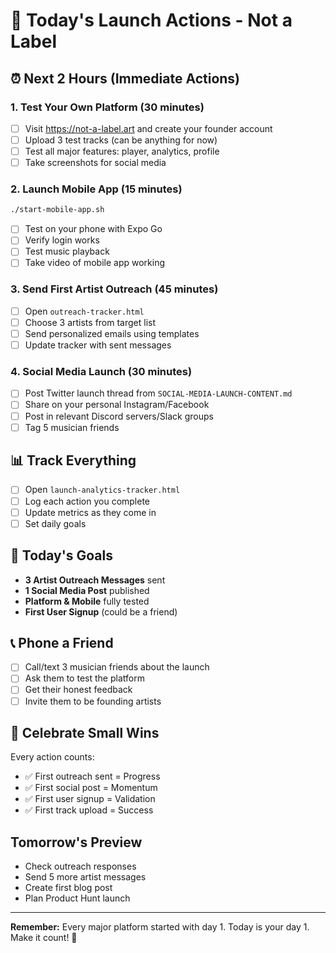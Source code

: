 # 🚀 Today's Launch Actions - Not a Label

## ⏰ Next 2 Hours (Immediate Actions)

### 1. **Test Your Own Platform** (30 minutes)
- [ ] Visit https://not-a-label.art and create your founder account
- [ ] Upload 3 test tracks (can be anything for now)
- [ ] Test all major features: player, analytics, profile
- [ ] Take screenshots for social media

### 2. **Launch Mobile App** (15 minutes)
```bash
./start-mobile-app.sh
```
- [ ] Test on your phone with Expo Go
- [ ] Verify login works
- [ ] Test music playback
- [ ] Take video of mobile app working

### 3. **Send First Artist Outreach** (45 minutes)
- [ ] Open `outreach-tracker.html`
- [ ] Choose 3 artists from target list
- [ ] Send personalized emails using templates
- [ ] Update tracker with sent messages

### 4. **Social Media Launch** (30 minutes)
- [ ] Post Twitter launch thread from `SOCIAL-MEDIA-LAUNCH-CONTENT.md`
- [ ] Share on your personal Instagram/Facebook
- [ ] Post in relevant Discord servers/Slack groups
- [ ] Tag 5 musician friends

## 📊 Track Everything
- [ ] Open `launch-analytics-tracker.html`
- [ ] Log each action you complete
- [ ] Update metrics as they come in
- [ ] Set daily goals

## 🎯 Today's Goals
- **3 Artist Outreach Messages** sent
- **1 Social Media Post** published  
- **Platform & Mobile** fully tested
- **First User Signup** (could be a friend)

## 📞 Phone a Friend
- [ ] Call/text 3 musician friends about the launch
- [ ] Ask them to test the platform
- [ ] Get their honest feedback
- [ ] Invite them to be founding artists

## 🎉 Celebrate Small Wins
Every action counts:
- ✅ First outreach sent = Progress
- ✅ First social post = Momentum  
- ✅ First user signup = Validation
- ✅ First track upload = Success

## Tomorrow's Preview
- Check outreach responses
- Send 5 more artist messages
- Create first blog post
- Plan Product Hunt launch

---

**Remember:** Every major platform started with day 1. 
Today is your day 1. Make it count! 🚀